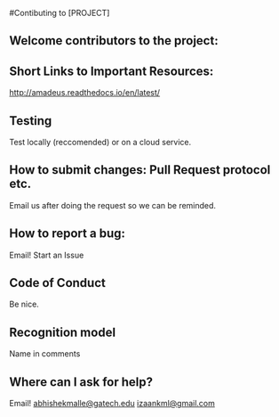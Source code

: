 #Contibuting to [PROJECT]

## Welcome contributors to the project: 

## Short Links to Important Resources:
http://amadeus.readthedocs.io/en/latest/

## Testing
Test locally (reccomended) or on a cloud service.

## How to submit changes: Pull Request protocol etc. 
Email us after doing the request so we can be reminded.

## How to report a bug: 
Email! Start an Issue

## Code of Conduct
Be nice.

## Recognition model
Name in comments

## Where can I ask for help?
Email!
abhishekmalle@gatech.edu
izaankml@gmail.com
